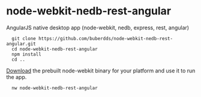 node-webkit-nedb-rest-angular
=============================

AngularJS native desktop app (node-webkit, nedb, express, rest, angular)

```
  git clone https://github.com/buberdds/node-webkit-nedb-rest-angular.git
  cd node-webkit-nedb-rest-angular
  npm install
  cd ..
```

<a href="https://github.com/rogerwang/node-webkit#downloads" target="_blank">Download</a> the prebuilt node-webkit binary for your platform and
use it to run the app.

```
  nw node-webkit-nedb-rest-angular
```